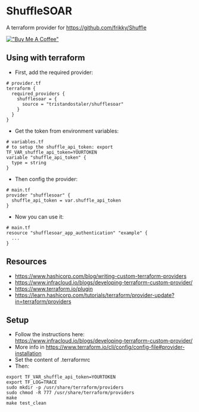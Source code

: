 # ShuffleSOAR
A terraform provider for https://github.com/frikky/Shuffle

[!["Buy Me A Coffee"](https://www.buymeacoffee.com/assets/img/custom_images/orange_img.png)](https://www.buymeacoffee.com/tristandostaler)

## Using with terraform
- First, add the required provider:
```
# provider.tf
terraform {
  required_providers {
    shufflesoar = {
      source = "tristandostaler/shufflesoar"
    }
  }
}
```
- Get the token from environment variables:
```
# variables.tf
# to setup the shuffle_api_token: export TF_VAR_shuffle_api_token=YOURTOKEN
variable "shuffle_api_token" {
  type = string
}
```
- Then config the provider:
```
# main.tf
provider "shufflesoar" {
  shuffle_api_token = var.shuffle_api_token
}
```
- Now you can use it:
```
# main.tf
resource "shufflesoar_app_authentication" "example" {
  ...
}
```

## Resources
- https://www.hashicorp.com/blog/writing-custom-terraform-providers
- https://www.infracloud.io/blogs/developing-terraform-custom-provider/
- https://www.terraform.io/plugin
- https://learn.hashicorp.com/tutorials/terraform/provider-update?in=terraform/providers

## Setup
- Follow the instructions here: https://www.infracloud.io/blogs/developing-terraform-custom-provider/
- More info in https://www.terraform.io/cli/config/config-file#provider-installation
- Set the content of .terraformrc
- Then:
```
export TF_VAR_shuffle_api_token=YOURTOKEN
export TF_LOG=TRACE
sudo mkdir -p /usr/share/terraform/providers
sudo chmod -R 777 /usr/share/terraform/providers
make
make test_clean
```
